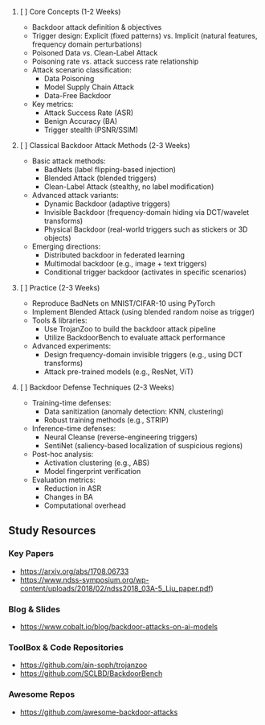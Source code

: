 1. [ ] Core Concepts (1-2 Weeks)
    - Backdoor attack definition & objectives
    - Trigger design: Explicit (fixed patterns) vs. Implicit (natural features, frequency domain perturbations)
    - Poisoned Data vs. Clean-Label Attack
    - Poisoning rate vs. attack success rate relationship
    - Attack scenario classification:
        - Data Poisoning
        - Model Supply Chain Attack
        - Data-Free Backdoor
    - Key metrics:
        - Attack Success Rate (ASR)
        - Benign Accuracy (BA)
        - Trigger stealth (PSNR/SSIM)

2. [ ] Classical Backdoor Attack Methods (2-3 Weeks)
    - Basic attack methods:
        - BadNets (label flipping-based injection)
        - Blended Attack (blended triggers)
        - Clean-Label Attack (stealthy, no label modification)
    - Advanced attack variants:
        - Dynamic Backdoor (adaptive triggers)
        - Invisible Backdoor (frequency-domain hiding via DCT/wavelet transforms)
        - Physical Backdoor (real-world triggers such as stickers or 3D objects)
    - Emerging directions:
        - Distributed backdoor in federated learning
        - Multimodal backdoor (e.g., image + text triggers)
        - Conditional trigger backdoor (activates in specific scenarios)

3. [ ] Practice (2-3 Weeks)
    - Reproduce BadNets on MNIST/CIFAR-10 using PyTorch
    - Implement Blended Attack (using blended random noise as trigger)
    - Tools & libraries:
        - Use TrojanZoo to build the backdoor attack pipeline
        - Utilize BackdoorBench to evaluate attack performance
    - Advanced experiments:
        - Design frequency-domain invisible triggers (e.g., using DCT transforms)
        - Attack pre-trained models (e.g., ResNet, ViT)

4. [ ] Backdoor Defense Techniques (2-3 Weeks)
    - Training-time defenses:
        - Data sanitization (anomaly detection: KNN, clustering)
        - Robust training methods (e.g., STRIP)
    - Inference-time defenses:
        - Neural Cleanse (reverse-engineering triggers)
        - SentiNet (saliency-based localization of suspicious regions)
    - Post-hoc analysis:
        - Activation clustering (e.g., ABS)
        - Model fingerprint verification
    - Evaluation metrics:
        - Reduction in ASR
        - Changes in BA
        - Computational overhead

## Study Resources

### Key Papers
* https://arxiv.org/abs/1708.06733
* https://www.ndss-symposium.org/wp-content/uploads/2018/02/ndss2018_03A-5_Liu_paper.pdf)

### Blog & Slides

* https://www.cobalt.io/blog/backdoor-attacks-on-ai-models

### ToolBox & Code Repositories
* https://github.com/ain-soph/trojanzoo
* https://github.com/SCLBD/BackdoorBench

### Awesome Repos
* https://github.com/awesome-backdoor-attacks


